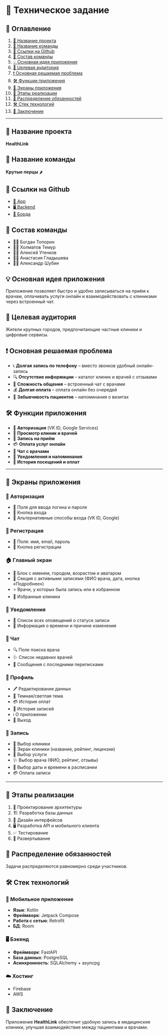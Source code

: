# 📌 Техническое задание  

## 📖 Оглавление  
1. [📌 Название проекта](#-название-проекта)  
2. [🎯 Название команды](#-название-команды)  
3. [🔗 Ссылки на Github](#-ссылки-на-github)  
4. [👥 Состав команды](#-состав-команды)  
5. [💡 Основная идея приложения](#-основная-идея-приложения)  
6. [🎯 Целевая аудитория](#-целевая-аудитория)  
7. [❗ Основная решаемая проблема](#-основная-решаемая-проблема)  
8. [🛠 Функции приложения](#-функции-приложения)  
9. [📱 Экраны приложения](#-экраны-приложения)  
10. [🚀 Этапы реализации](#-этапы-реализации)  
11. [📌 Распределение обязанностей](#-распределение-обязанностей)  
12. [🛠 Стек технологий](#-стек-технологий)  
13. [📌 Заключение](#-заключение)  

---

## 📌 Название проекта  
**HealthLink**  

## 🎯 Название команды  
**Крутые перцы** 🌶️  

## 🔗 Ссылки на Github  
- [📱 App](#)  
- [🖥 Backend](#)
- [📌 Борда](https://github.com/users/BBBtp/projects/3)  

## 👥 Состав команды  
- 👨‍💻 Богдан Топорин  
- 👨‍💻 Холматов Темур  
- 👨‍💻 Алексей Утенков  
- 👩‍💻 Анастасия Гладышева  
- 👨‍💻 Александр Шубин  

## 💡 Основная идея приложения  
Приложение позволяет быстро и удобно записываться на приём к врачам, оплачивать услуги онлайн и взаимодействовать с клиниками через встроенный чат.  

## 🎯 Целевая аудитория  
Жители крупных городов, предпочитающие частные клиники и цифровые сервисы.  

## ❗ Основная решаемая проблема  
- 📞 **Долгая запись по телефону** – вместо звонков удобный онлайн-запись  
- 🔍 **Отсутствие информации** – каталог клиник и врачей с отзывами  
- 💬 **Сложность общения** – встроенный чат с врачами  
- 💰 **Долгая оплата** – оплата онлайн без очередей  
- 📅 **Забывчивость пациентов** – напоминания о визитах  

## 🛠 Функции приложения  
- 🔐 **Авторизация** (VK ID, Google Services)  
- 🏥 **Просмотр клиник и врачей**  
- 📝 **Запись на приём**  
- 💳 **Оплата услуг онлайн**  
- 💬 **Чат с врачами**  
- 🔔 **Уведомления и напоминания**  
- 📜 **История посещений и оплат**  

---

## 📱 Экраны приложения  

### 📌 Авторизация  
- 🔹 Поля для ввода логина и пароля  
- 🔹 Кнопка входа  
- 🔹 Альтернативные способы входа (VK ID, Google)  

### 📌 Регистрация  
- 🔹 Поля: имя, email, пароль  
- 🔹 Кнопка регистрации  

### 🏠 Главный экран  
- 👤 Блок с именем, городом, возрастом и аватаром  
- 📆 Секция с активными записями (ФИО врача, дата, кнопка «Подробнее»)  
- ⭐ Врачи, у которых была запись или в избранном  
- 🏥 Избранные клиники  

### 🔔 Уведомления  
- 🔹 Список всех оповещений о статусе записи  
- 🔹 Информация о времени и причине изменения  

### 💬 Чат  
- 🔍 Поле поиска врача  
- 🩺 Список недавних врачей  
- 📩 Сообщения с последними переписками  

### 👤 Профиль  
- 🖊️ Редактирование данных  
- 🎨 Темная/светлая тема  
- 💳 История оплат  
- 📜 История записей  
- ℹ️ О приложении  
- 🚪 Выход  

### 📝 Запись  
- 📍 Выбор клиники  
- 🏥 Экран клиники (название, рейтинг, лицензии)  
- 💉 Выбор услуги  
- 🩺 Выбор врача (ФИО, рейтинг, отзывы)  
- 📅 Выбор даты и времени в расписании  
- 💳 Оплата записи  

---

## 🚀 Этапы реализации  
1. 📐 Проектирование архитектуры  
2. 🏗 Разработка базы данных  
3. 🎨 Дизайн интерфейсов  
4. 🖥 Разработка API и мобильного клиента  
5. ✅ Тестирование  
6. 🚀 Развертывание  

## 📌 Распределение обязанностей  
Задачи распределяются равномерно среди участников.  

## 🛠 Стек технологий  
### 📱 Мобильное приложение  
- **Язык**: Kotlin  
- **Фреймворк**: Jetpack Compose  
- **Работа с сетью**: Retrofit  
- **БД**: Room  

### 🖥 Бэкенд  
- **Фреймворк**: FastAPI  
- **База данных**: PostgreSQL  
- **Асинхронность**: SQLAlchemy + asyncpg  

### ☁️ Хостинг  
- Firebase  
- AWS  

## 📌 Заключение  
Приложение **HealthLink** обеспечит удобную запись в медицинские клиники, улучшая взаимодействие между пациентами и врачами.  
